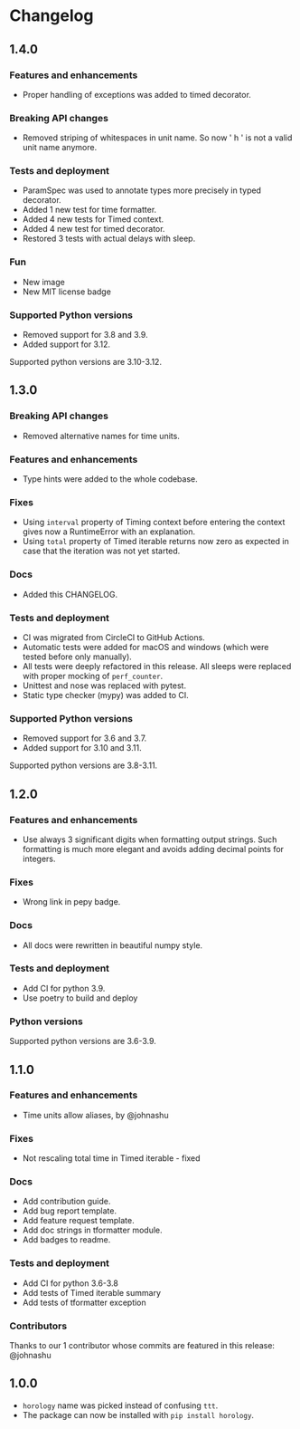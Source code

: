 # Changelog

## 1.4.0

### Features and enhancements

- Proper handling of exceptions was added to timed decorator.

### Breaking API changes

- Removed striping of whitespaces in unit name. So now ' h ' is not a valid unit name anymore.

### Tests and deployment

- ParamSpec was used to annotate types more precisely in typed decorator.
- Added 1 new test for time formatter.
- Added 4 new tests for Timed context.
- Added 4 new test for timed decorator.
- Restored 3 tests with actual delays with sleep.

### Fun

- New image
- New MIT license badge

### Supported Python versions

- Removed support for 3.8 and 3.9.
- Added support for 3.12.

Supported python versions are 3.10-3.12.

## 1.3.0

### Breaking API changes

- Removed alternative names for time units.

### Features and enhancements

- Type hints were added to the whole codebase.

### Fixes

- Using `interval` property of Timing context before entering the context gives now a RuntimeError with an explanation.
- Using `total` property of Timed iterable returns now zero as expected in case that the iteration was not yet started.

### Docs

- Added this CHANGELOG.

### Tests and deployment

- CI was migrated from CircleCI to GitHub Actions.
- Automatic tests were added for macOS and windows (which were tested before only manually).
- All tests were deeply refactored in this release. All sleeps were replaced with proper mocking of `perf_counter`.
- Unittest and nose was replaced with pytest.
- Static type checker (mypy) was added to CI.

### Supported Python versions

- Removed support for 3.6 and 3.7.
- Added support for 3.10 and 3.11.

Supported python versions are 3.8-3.11.

## 1.2.0

### Features and enhancements

- Use always 3 significant digits when formatting output strings. Such formatting is much more elegant and avoids adding
  decimal points for integers.

### Fixes

- Wrong link in pepy badge.

### Docs

- All docs were rewritten in beautiful numpy style.

### Tests and deployment

- Add CI for python 3.9.
- Use poetry to build and deploy

### Python versions

Supported python versions are 3.6-3.9.

## 1.1.0

### Features and enhancements

- Time units allow aliases, by @johnashu

### Fixes

- Not rescaling total time in Timed iterable - fixed

### Docs

- Add contribution guide.
- Add bug report template.
- Add feature request template.
- Add doc strings in tformatter module.
- Add badges to readme.

### Tests and deployment

- Add CI for python 3.6-3.8
- Add tests of Timed iterable summary
- Add tests of tformatter exception

### Contributors

Thanks to our 1 contributor whose commits are featured in this release:
@johnashu

## 1.0.0

- `horology` name was picked instead of confusing `ttt`.
- The package can now be installed with `pip install horology`.
